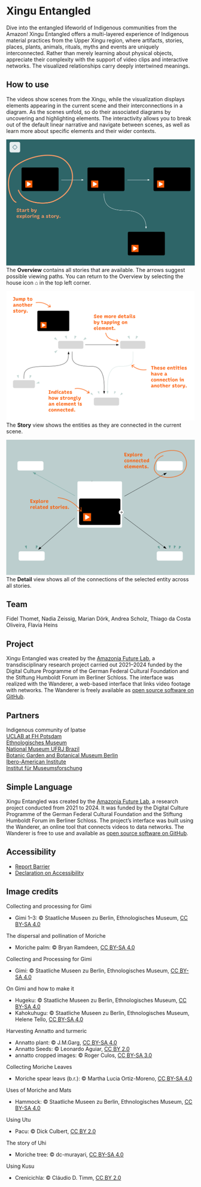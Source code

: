 # Xingu Entangled

Dive into the entangled lifeworld of Indigenous communities from the Amazon! Xingu Entangled offers a multi-layered experience of Indigenous material practices from the Upper Xingu region, where artifacts, stories, places, plants, animals, rituals, myths and events are uniquely interconnected. Rather than merely learning about physical objects, appreciate their complexity with the support of video clips and interactive networks. The visualized relationships carry deeply intertwined meanings. 

## How to use  
The videos show scenes from the Xingu, while the visualization displays elements appearing in the current scene and their interconnections in a diagram. As the scenes unfold, so do their associated diagrams by uncovering and highlighting elements. The interactivity allows you to break out of the default linear narrative and navigate between scenes, as well as learn more about specific elements and their wider contexts.  

![overview](about/overview_EN.png)  
The **Overview** contains all stories that are available. The arrows suggest possible viewing paths. You can return to the Overview by selecting the house icon ⌂ in the top left corner.  

![storyview](about/storyview_EN.png)  
The **Story** view shows the entities as they are connected in the current scene.  

![detailview](about/detailview_EN.png)  
The **Detail** view shows all of the connections of the selected entity across all stories.  

## Team  
Fidel Thomet, Nadia Zeissig, Marian Dörk, Andrea Scholz, Thiago da Costa Oliveira, Flavia Heins  

## Project
Xingu Entangled was created by the [Amazonia Future Lab](https://amazoniafuturelab.fh-potsdam.de), a transdisciplinary research project carried out 2021–2024 funded by the Digital Culture Programme of the German Federal Cultural Foundation and the Stiftung Humboldt Forum im Berliner Schloss. The interface was realized with the Wanderer, a web-based interface that links video footage with networks. The Wanderer is freely available as [open source software on GitHub](https://github.com/uclab-potsdam/wanderer).  

## Partners  
Indigenous community of Ipatse  
[UCLAB at FH Potsdam](https://uclab.fh-potsdam.de/)   
[Ethnologisches Museum](https://www.smb.museum/en/museums-institutions/ethnologisches-museum/home/)  
[National Museum UFRJ Brazil](https://www.museunacional.ufrj.br/)  
[Botanic Garden and Botanical Museum Berlin](https://www.bo.berlin/en)  
[Ibero-American Institute](https://www.iai.spk-berlin.de/en/home.html)  
[Institut für Museumsforschung](https://www.smb.museum/museen-einrichtungen/institut-fuer-museumsforschung/home/)  

## Simple Language
Xingu Entangled was created by the [Amazonia Future Lab](https://amazoniafuturelab.fh-potsdam.de), a research project conducted from 2021 to 2024. It was funded by the Digital Culture Programme of the German Federal Cultural Foundation and the Stiftung Humboldt Forum im Berliner Schloss. The project’s interface was built using the Wanderer, an online tool that connects videos to data networks. The Wanderer is free to use and available as [open source software on GitHub](https://github.com/uclab-potsdam/wanderer).

## Accessibility
- [Report Barrier](https://www.preussischer-kulturbesitz.de/en/services/report-barrier.html)
- [Declaration on Accessibility](https://www.preussischer-kulturbesitz.de/en/services/accessibility.html)

## Image credits  
Collecting and processing for Gimi  
- Gimi 1–3: © Staatliche Museen zu Berlin, Ethnologisches Museum, [CC BY-SA 4.0](https://creativecommons.org/licenses/by-nc/4.0/)  

The dispersal and pollination of Moriche  
- Moriche palm: © Bryan Ramdeen, [CC BY-SA 4.0](https://creativecommons.org/licenses/by-nc/4.0/)  

Collecting and Processing for Gimi
- Gimi: © Staatliche Museen zu Berlin, Ethnologisches Museum, [CC BY-SA 4.0](https://creativecommons.org/licenses/by-nc/4.0/)  

On Gimi and how to make it
- Hugeku: © Staatliche Museen zu Berlin, Ethnologisches Museum, [CC BY-SA 4.0](https://creativecommons.org/licenses/by-nc/4.0/)
- Kahokuhugu: © Staatliche Museen zu Berlin, Ethnologisches Museum, Helene Tello, [CC BY-SA 4.0](https://creativecommons.org/licenses/by-nc/4.0/)


Harvesting Annatto and turmeric
- Annatto plant: © J.M.Garg, [CC BY-SA 4.0](https://creativecommons.org/licenses/by-nc/4.0/)  
- Annatto Seeds: © Leonardo Aguiar, [CC BY 2.0](https://creativecommons.org/licenses/by/2.0/)  
- annatto cropped images: © Roger Culos, [CC BY-SA 3.0](https://creativecommons.org/licenses/by-sa/3.0/deed.en)  

Collecting Moriche Leaves
- Moriche spear leavs (b.r.): © Martha Lucia Ortiz-Moreno, [CC BY-SA 4.0](https://creativecommons.org/licenses/by-nc/4.0/)  

Uses of Moriche and Mats
- Hammock: © Staatliche Museen zu Berlin, Ethnologisches Museum, [CC BY-SA 4.0](https://creativecommons.org/licenses/by-nc/4.0/)  

Using Utu
- Pacu: © Dick Culbert, [CC BY 2.0](https://creativecommons.org/licenses/by/2.0/)  

The story of Uhi
- Moriche tree: © dc-murayari, [CC BY-SA 4.0](https://creativecommons.org/licenses/by-nc/4.0/)  

Using Kusu
- Crenicichla: © Cláudio D. Timm, [CC BY 2.0](https://creativecommons.org/licenses/by/2.0/)  
